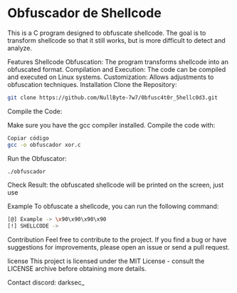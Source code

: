 # Obfuscador de Shellcode
This is a C program designed to obfuscate shellcode. The goal is to transform shellcode so that it still works, but is more difficult to detect and analyze.

Features
Shellcode Obfuscation: The program transforms shellcode into an obfuscated format.
Compilation and Execution: The code can be compiled and executed on Linux systems.
Customization: Allows adjustments to obfuscation techniques.
Installation
Clone the Repository:

```bash
git clone https://github.com/NullByte-7w7/0bfusc4t0r_5hellc0d3.git
```
Compile the Code:

Make sure you have the gcc compiler installed. Compile the code with:

```bash
Copiar código
gcc -o obfuscador xor.c
```

Run the Obfuscator:

```bash
./obfuscador
```

Check Result:
the obfuscated shellcode will be printed on the screen, just use

Example
To obfuscate a shellcode, you can run the following command:

```bash
[@] Example -> \x90\x90\x90\x90
[!] SHELLCODE -> 
```
Contribution
Feel free to contribute to the project. If you find a bug or have suggestions for improvements, please open an issue or send a pull request.

license
This project is licensed under the MIT License - consult the LICENSE archive before obtaining more details.

Contact
discord: darksec_

